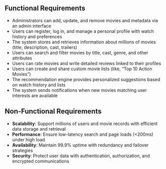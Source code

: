 ## Functional Requirements
- Administrators can add, update, and remove movies and metadata via an admin interface
- Users can register, log in, and manage a personal profile with watch history and preferences
- The system stores and retrieves information about millions of movies (title, description, cast, trailers)
- Users can search and filter movies by title, cast, genre, and other attributes
- Users can rate movies and write detailed reviews linked to their profiles
- Users can create and share custom movie lists (like, “Top 10 Action Movies”)
- The recommendation engine provides personalized suggestions based on watch history and lists
- The system sends notifications when new movies matching user interests are available

## Non-Functional Requirements
- **Scalability**: Support millions of users and movie records with efficient data storage and retrieval
- **Performance**: Ensure low-latency search and page loads (<200ms) under high load
- **Availability**: Maintain 99.9% uptime with redundancy and failover strategies
- **Security**: Protect user data with authentication, authorization, and encrypted communications